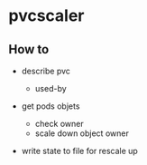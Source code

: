 # pvcscaler

## How to

* describe pvc
  * used-by

* get pods objets
  * check owner
  * scale down object owner

* write state to file for rescale up
